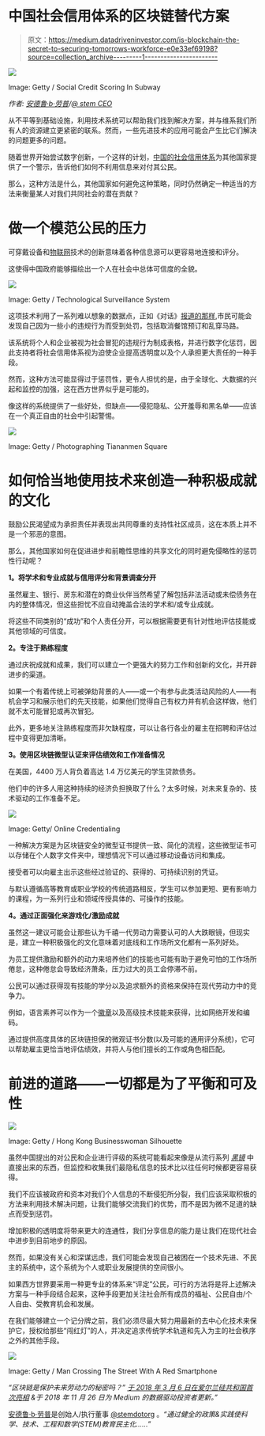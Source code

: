 # 中国社会信用体系的区块链替代方案

> 原文：<https://medium.datadriveninvestor.com/is-blockchain-the-secret-to-securing-tomorrows-workforce-e0e33ef69198?source=collection_archive---------1----------------------->

![](img/e154aa888c5190bba114ad8c808aa24a.png)

Image: Getty / Social Credit Scoring In Subway

*作者:* [*安德鲁·b·劳普*](https://medium.com/u/d8c8d333927a?source=post_page-----e0e33ef69198--------------------------------)*/*[*@ stem CEO*](https://twitter.com/stemceo)

从不平等到基础设施，利用技术系统可以帮助我们找到解决方案，并与维系我们所有人的资源建立更紧密的联系。然而，一些先进技术的应用可能会产生比它们解决的问题更多的问题。

随着世界开始尝试数字创新，一个这样的计划，[中国的社会信用体系](https://www.businessinsider.com/china-social-credit-system-punishments-and-rewards-explained-2018-4)为其他国家提供了一个警示，告诉他们如何不利用信息来对付其公民。

那么，这种方法是什么，其他国家如何避免这种策略，同时仍然确定一种适当的方法来衡量某人对我们共同社会的潜在贡献？

# 做一个模范公民的压力

可穿戴设备和[物联网](https://www.recode.net/2015/1/15/11557782/a-beginners-guide-to-understanding-the-internet-of-things)技术的创新意味着各种信息源可以更容易地连接和评分。

这使得中国政府能够描绘出一个人在社会中总体可信度的全貌。

![](img/0d23d94b106147a863be7e473be69b61.png)

Image: Getty / Technological Surveillance System

这项技术利用了一系列难以想象的数据点，正如《对话》[报道的那样,](https://theconversation.com/chinas-social-credit-system-puts-its-people-under-pressure-to-be-model-citizens-89963)市民可能会发现自己因为一些小的违规行为而受到处罚，包括取消餐馆预订和乱穿马路。

该系统将个人和企业被视为社会冒犯的违规行为制成表格，并进行数字化惩罚，因此支持者将社会信用体系视为迫使企业提高透明度以及个人承担更大责任的一种手段。

然而，这种方法可能显得过于惩罚性，更令人担忧的是，由于全球化、大数据的兴起和监控的加强，这在西方世界似乎是可能的。

像这样的系统提供了一些好处，但缺点——侵犯隐私、公开羞辱和黑名单——应该在一个真正自由的社会中引起警惕。

![](img/dd7447f8ec706e9a231d9831e5e26a53.png)

Image: Getty / Photographing Tiananmen Square

# **如何恰当地使用技术来创造一种积极成就的文化**

鼓励公民渴望成为承担责任并表现出共同尊重的支持性社区成员，这在本质上并不是一个邪恶的意图。

那么，其他国家如何在促进进步和前瞻性思维的共享文化的同时避免侵略性的惩罚性行动呢？

**1。将学术和专业成就与信用评分和背景调查分开**

虽然雇主、银行、房东和潜在的商业伙伴当然希望了解包括非法活动或未偿债务在内的整体情况，但这些担忧不应自动掩盖合法的学术和/或专业成就。

将这些不同类别的“成功”和个人责任分开，可以根据需要更有针对性地评估技能或其他领域的可信度。

**2。专注于熟练程度**

通过庆祝成就和成果，我们可以建立一个更强大的努力工作和创新的文化，并开辟进步的渠道。

如果一个有着传统上可被弹劾背景的人——或一个有参与此类活动风险的人——有机会学习和展示他们的先天技能，如果他们觉得自己有权力并有机会这样做，他们就不太可能冒犯或再次冒犯。

此外，更多地关注熟练程度而非欠缺程度，可以让各行各业的雇主在招聘和评估过程中变得更加清晰。

**3。使用区块链微型认证来评估绩效和工作准备情况**

在美国，4400 万人背负着高达 1.4 万亿美元的学生贷款债务。

他们中的许多人用这种持续的经济负担换取了什么？太多时候，对未来复杂的、技术驱动的工作准备不足。

![](img/037d4407d03ccfd5a7d6e770182a25c4.png)

Image: Getty/ Online Credentialing

一种解决方案是为区块链安全的微型证书提供一致、简化的流程，这些微型证书可以存储在个人数字文件夹中，理想情况下可以通过移动设备访问和集成。

接受者可以向雇主出示这些经过验证的、获得的、可持续识别的凭证。

与默认遵循高等教育或职业学校的传统道路相反，学生可以参加更短、更有影响力的课程，为一系列行业和领域传授具体的、可操作的技能。

**4。通过正面强化来游戏化/激励成就**

虽然这一建议可能会让那些认为千禧一代劳动力需要认可的人大跌眼镜，但现实是，建立一种积极强化的文化意味着对底线和工作场所文化都有一系列好处。

为员工提供激励和额外的动力来培养他们的技能也可能有助于避免可怕的工作场所倦怠，这种倦怠会导致经济萧条，压力过大的员工会停滞不前。

公民可以通过获得现有技能的学分以及追求额外的资格来保持在现代劳动力中的竞争力。

例如，语言素养可以作为一个[徽章](https://blog.mozilla.org/blog/2011/09/15/openbadges/)以及高级技术技能来获得，比如网络开发和编码。

通过提供高度具体的区块链担保的微观证书分数(以及可能的通用评分系统)，它可以帮助雇主更恰当地评估绩效，并将人与他们擅长的工作或角色相匹配。

# 前进的道路——一切都是为了平衡和可及性

![](img/c40b7bd9cc25ab264f5bda571e18de53.png)

Image: Getty / Hong Kong Businesswoman Silhouette

虽然中国提出的对公民和企业进行评级的系统可能看起来像是从流行系列 [*黑镜*](https://www.netflix.com/title/70264888) 中直接出来的东西，但监控和收集我们最隐私信息的技术比以往任何时候都更容易获得。

我们不应该被政府和资本对我们个人信息的不断侵犯所分裂，我们应该采取积极的方法来利用技术解决问题，让我们能够交流我们的优势，而不是因为微不足道的缺点而受到惩罚。

增加积极的透明度将带来更大的连通性，我们分享信息的能力是让我们在现代社会中进步到目前地步的原因。

然而，如果没有关心和深谋远虑，我们可能会发现自己被困在一个技术先进、不民主的系统中，这个系统为个人或职业发展提供的空间很小。

如果西方世界要采用一种更专业的体系来“评定”公民，可行的方法将是将上述解决方案与一种手段结合起来，这种手段更加关注社会所有成员的福祉、公民自由/个人自由、受教育机会和发展。

在我们能够建立一个记分牌之前，我们必须尽最大努力用最新的去中心化技术来保护它，授权给那些“闯红灯”的人，并决定追求传统学术轨道和先入为主的社会秩序之外的其他手段。

![](img/f345f9de1a9dd81c2cba080990216fe4.png)

Image: Getty / Man Crossing The Street With A Red Smartphone

*“区块链是保护未来劳动力的秘密吗？”* [*于 2018 年 3 月 6 日在爱尔兰硅共和国首次亮相*](https://www.siliconrepublic.com/careers/blockchain-workforce-china) *&于 2018 年 11 月 26 日为 Medium 的数据驱动投资者更新。”*

[安德鲁·b·劳普](https://medium.com/u/d8c8d333927a?source=post_page-----e0e33ef69198--------------------------------)是创始人/执行董事 [@stemdotorg](https://twitter.com/stemdotorg) 。*“通过健全的政策&实践使科学、技术、工程和数学(STEM)教育民主化……”*